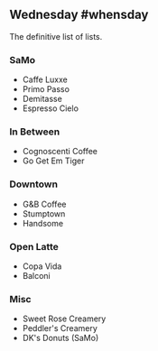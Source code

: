 Wednesday
#whensday
---
The definitive list of lists.

### SaMo
* Caffe Luxxe
* Primo Passo
* Demitasse
* Espresso Cielo

### In Between
* Cognoscenti Coffee
* Go Get Em Tiger

### Downtown
* G&B Coffee
* Stumptown
* Handsome

### Open Latte
* Copa Vida
* Balconi

### Misc
* Sweet Rose Creamery
* Peddler's Creamery
* DK's Donuts (SaMo)

